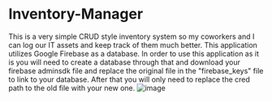 # Inventory-Manager
This is a very simple CRUD style inventory system so my coworkers and I can log our IT assets and keep track of them much better.  This application utilizes Google Firebase as a database.  In order to use this application as it is you will need to create a database through that and download your firebase adminsdk file and replace the original file in the "firebase_keys" file to link to your database.  After that you will only need to replace the cred path to the old file with your new one.
![image](https://github.com/fevurr/Inventory-Manager/assets/110615166/52c3ccdf-79e0-4f93-8d44-3945bde8d996)
